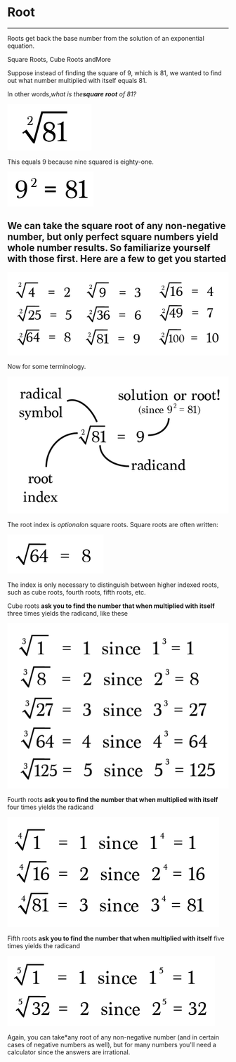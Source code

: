 # Root

---

Roots get back the base number from the solution of an exponential equation.

Square Roots, Cube Roots andMore

Suppose instead of finding the square of 9, which is 81, we wanted to find out what number multiplied with itself equals 81.

In other words,*what is the**square root** of 81?*

![image](media/Root-image1.png)

This equals 9 because nine squared is eighty-one.

![Ⅰ 8 = 乙 6 ](media/Root-image2.png)

## We can take the square root of any non-negative number, but only perfect square numbers yield whole number results. So familiarize yourself with those first. Here are a few to get you started

![image](media/Root-image3.png)

Now for some terminology.

![image](media/Root-image4.png)

The root index is *optional*on square roots. Square roots are often written:

![64 ](media/Root-image5.png)

The index is only necessary to distinguish between higher indexed roots, such as cube roots, fourth roots, fifth roots, etc.

Cube roots **ask you to find the number that when multiplied with itself** three times yields the radicand, like these

![image](media/Root-image6.png)

Fourth roots **ask you to find the number that when multiplied with itself** four times yields the radicand

![image](media/Root-image7.png)

Fifth roots **ask you to find the number that when multiplied with itself** five times yields the radicand

![image](media/Root-image8.png)

Again, you can take*any root of any non-negative number (and in certain cases of negative numbers as well), but for many numbers you'll need a calculator since the answers are irrational.

